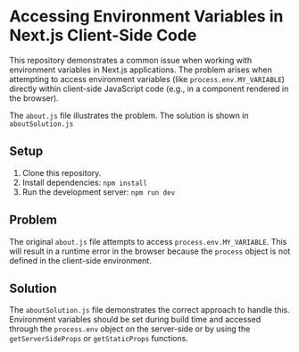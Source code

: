 # Accessing Environment Variables in Next.js Client-Side Code

This repository demonstrates a common issue when working with environment variables in Next.js applications.  The problem arises when attempting to access environment variables (like `process.env.MY_VARIABLE`) directly within client-side JavaScript code (e.g., in a component rendered in the browser).

The `about.js` file illustrates the problem.  The solution is shown in `aboutSolution.js`

## Setup

1. Clone this repository.
2. Install dependencies: `npm install`
3. Run the development server: `npm run dev`

## Problem

The original `about.js` file attempts to access `process.env.MY_VARIABLE`.  This will result in a runtime error in the browser because the `process` object is not defined in the client-side environment.

## Solution

The `aboutSolution.js` file demonstrates the correct approach to handle this. Environment variables should be set during build time and accessed through the `process.env` object on the server-side or by using the `getServerSideProps` or `getStaticProps` functions.